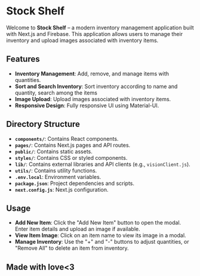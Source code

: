 # Stock Shelf

Welcome to **Stock Shelf** – a modern inventory management application built with Next.js and Firebase. This application allows users to manage their inventory and upload images associated with inventory items.

## Features

- **Inventory Management**: Add, remove, and manage items with quantities.
- **Sort and Search Inventory**: Sort inventory according to name and quantity, search among the items
- **Image Upload**: Upload images associated with inventory items.
- **Responsive Design**: Fully responsive UI using Material-UI.

## Directory Structure

- **`components/`**: Contains React components.
- **`pages/`**: Contains Next.js pages and API routes.
- **`public/`**: Contains static assets.
- **`styles/`**: Contains CSS or styled components.
- **`lib/`**: Contains external libraries and API clients (e.g., `visionClient.js`).
- **`utils/`**: Contains utility functions.
- **`.env.local`**: Environment variables.
- **`package.json`**: Project dependencies and scripts.
- **`next.config.js`**: Next.js configuration.

## Usage

- **Add New Item**: Click the "Add New Item" button to open the modal. Enter item details and upload an image if available.
- **View Item Image**: Click on an item name to view its image in a modal.
- **Manage Inventory**: Use the "+" and "-" buttons to adjust quantities, or "Remove All" to delete an item from inventory.

## Made with love<3

